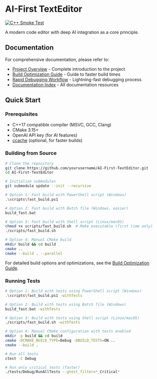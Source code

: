 # AI-First TextEditor

[![C++ Smoke Test](https://github.com/yourusername/AI-First-TextEditor/actions/workflows/smoke-test.yml/badge.svg)](https://github.com/yourusername/AI-First-TextEditor/actions/workflows/smoke-test.yml)

A modern code editor with deep AI integration as a core principle.

## Documentation

For comprehensive documentation, please refer to:

- [Project Overview](docs/project_overview.md) - Complete introduction to the project
- [Build Optimization Guide](docs/BUILD_OPTIMIZATION.md) - Guide to faster build times
- [Rapid Debugging Workflow](docs/RAPID_DEBUGGING.md) - Lightning-fast debugging process
- [Documentation Index](docs/index.md) - All documentation resources

## Quick Start

### Prerequisites

- C++17 compatible compiler (MSVC, GCC, Clang)
- CMake 3.15+
- OpenAI API key (for AI features)
- [ccache](https://ccache.dev/) (optional, for faster builds)

### Building from Source

```bash
# Clone the repository
git clone https://github.com/yourusername/AI-First-TextEditor.git
cd AI-First-TextEditor

# Initialize submodules
git submodule update --init --recursive

# Option 1: Fast build with PowerShell script (Windows)
.\scripts\fast_build.ps1

# Option 2: Fast build with Batch file (Windows, easier)
build_fast.bat

# Option 3: Fast build with Shell script (Linux/macOS)
chmod +x scripts/fast_build.sh  # Make executable (first time only)
./scripts/fast_build.sh

# Option 4: Manual CMake build
mkdir build && cd build
cmake ..
cmake --build . --parallel
```

For detailed build options and optimizations, see the [Build Optimization Guide](docs/BUILD_OPTIMIZATION.md).

### Running Tests

```bash
# Option 1: Build with tests using PowerShell script (Windows)
.\scripts\fast_build.ps1 -withTests

# Option 2: Build with tests using Batch file (Windows)
build_fast.bat -withTests

# Option 3: Build with tests using Shell script (Linux/macOS)
./scripts/fast_build.sh -withTests

# Option 4: Manual CMake configuration with tests enabled
mkdir -p build && cd build
cmake -DCMAKE_BUILD_TYPE=Debug -DBUILD_TESTS=ON ..
cmake --build .

# Run all tests
ctest -C Debug

# Run only critical tests (faster)
./tests/Debug/RunAllTests --gtest_filter=*_Critical*
```